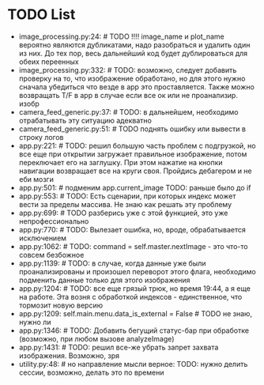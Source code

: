 # TODO List

- image_processing.py:24: # TODO !!!! image_name и plot_name вероятно являются дубликатами, надо разобраться и удалить один из них. До тех пор, весь дальнейший код будет дублироваться для обеих переенных
- image_processing.py:332: # TODO: возможно, следует добавить проверку на то, что изображение обработано, но для этого нужно сначала убедиться что везде в app это проставляется. Также можно возвращать T/F в app в случае если все ок или не проанализир. изобр
- camera_feed_generic.py:37: # TODO: в дальнейшем, необходимо отрабатывать эту ситуацию адекватно
- camera_feed_generic.py:51: # TODO поднять ошибку или вывести в строку логов
- app.py:221: # TODO: решил большую часть проблем с подгрузкой, но все еще при открытии загружает правильное изображение, потом переключает его на заглушку. При этом нажатие на кнопки навигации возвращает все на круги своя. Пройдись дебагером и не еби мозги
- app.py:501: # подменим app.current_image TODO: раньше было до if
- app.py:553: # TODO: Есть сценарии, при которых индекс может вести за пределы массива. Не знаю как решать эту проблему
- app.py:699: # TODO разберись уже с этой функцией, это уже непрофессионально
- app.py:770: # TODO: Вылезает ошибка, но, вроде, обрабатывается исключением
- app.py:1062: # TODO: command = self.master.nextImage - это что-то совсем безбожное
- app.py:1139: # TODO: в случае, когда данные уже были проанализированы и произошел переворот этого флага, необходимо подменить данные только для этого изображения
- app.py:1204: # TODO: все еще грязый трюк, но время 19:44, а я еще на работе. Эта возня с обработкой индексов - единственное, что тормозит новую версию
- app.py:1209: self.main.menu.data_is_external = False # TODO не знаю, нужно ли
- app.py:1346: # TODO: Добавить бегущий статус-бар при обработке (возможно, при любом вызове analyzeImage)
- app.py:1431: # TODO: решил все-же убрать запрет захвата изображения. Возможно, зря
- utility.py:48: # но направление мысли верное: TODO: нужно делить сессии, возможно, делать это по времени
